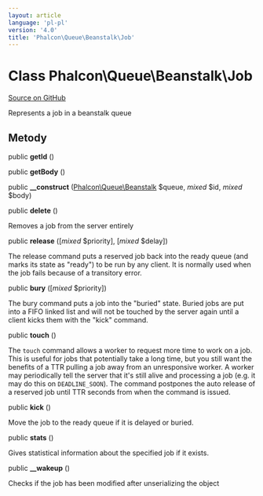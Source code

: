 ```yaml
---
layout: article
language: 'pl-pl'
version: '4.0'
title: 'Phalcon\Queue\Beanstalk\Job'
---
```


# Class **Phalcon\Queue\Beanstalk\Job**

<a href="https://github.com/phalcon/cphalcon/tree/v4.0.0/phalcon/queue/beanstalk/job.zep" class="btn btn-default btn-sm">Source on GitHub</a>

Represents a job in a beanstalk queue

## Metody

public **getId** ()

public **getBody** ()

public **__construct** ([Phalcon\Queue\Beanstalk](api/Phalcon_Queue_Beanstalk) $queue, *mixed* $id, *mixed* $body)

public **delete** ()

Removes a job from the server entirely

public **release** ([*mixed* $priority], [*mixed* $delay])

The release command puts a reserved job back into the ready queue (and marks its state as "ready") to be run by any client. It is normally used when the job fails because of a transitory error.

public **bury** ([*mixed* $priority])

The bury command puts a job into the "buried" state. Buried jobs are put into a FIFO linked list and will not be touched by the server again until a client kicks them with the "kick" command.

public **touch** ()

The `touch` command allows a worker to request more time to work on a job. This is useful for jobs that potentially take a long time, but you still want the benefits of a TTR pulling a job away from an unresponsive worker. A worker may periodically tell the server that it's still alive and processing a job (e.g. it may do this on `DEADLINE_SOON`). The command postpones the auto release of a reserved job until TTR seconds from when the command is issued.

public **kick** ()

Move the job to the ready queue if it is delayed or buried.

public **stats** ()

Gives statistical information about the specified job if it exists.

public **__wakeup** ()

Checks if the job has been modified after unserializing the object